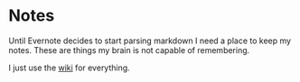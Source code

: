 # Notes

Until Evernote decides to start parsing markdown I need a place to keep my notes. These are things my brain is not capable of remembering.

I just use the [wiki](https://github.com/matthaliski/notes/wiki) for everything.
